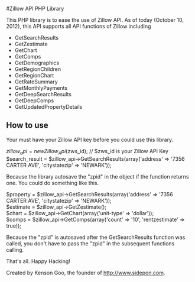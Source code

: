 #Zillow API PHP Library


This PHP library is to ease the use of Zillow API. As of today (October 10, 2012), this API supports all API functions of Zillow including
* GetSearchResults
* GetZestimate
* GetChart
* GetComps
* GetDemographics
* GetRegionChildren
* GetRegionChart
* GetRateSummary
* GetMonthlyPayments
* GetDeepSearchResults
* GetDeepComps
* GetUpdatedPropertyDetails

## How to use

Your must have your Zillow API key before you could use this library.

$zillow_api = new Zillow_Api($zws_id); // $zws_id is your Zillow API Key  
$search_result = $zillow_api->GetSearchResults(array('address' => '7356 CARTER AVE', 'citystatezip' => 
'NEWARK'));  


Because the library autosave the "zpid" in the object if the function returns one. You could do something like this.

$property = $zillow_api->GetSearchResults(array('address' => '7356 CARTER AVE', 'citystatezip' => 'NEWARK'));  
$estimate = $zillow_api->GetZestimate();  
$chart = $zillow_api->GetChart(array('unit-type' => 'dollar'));  
$comps = $zillow_api->GetComps(array('count' => '10', 'rentzestimate' => true));  

Because the "zpid" is autosaved after the GetSearchResults function was called, you don't have to pass the "zpid" in the subsequent functions calling.



That's all. Happy Hacking!



Created by Kenson Goo, the founder of http://www.sidepon.com.
